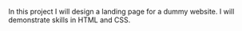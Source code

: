 In this project I will design a landing page for a dummy website.
I will demonstrate skills in HTML and CSS.